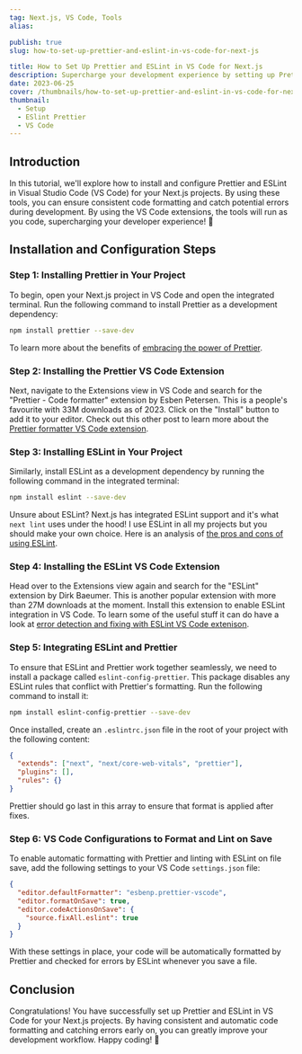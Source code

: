 ```yaml
---
tag: Next.js, VS Code, Tools
alias:

publish: true
slug: how-to-set-up-prettier-and-eslint-in-vs-code-for-next-js

title: How to Set Up Prettier and ESLint in VS Code for Next.js
description: Supercharge your development experience by setting up Prettier and ESLint in VS Code for your Next.js projects. Improve code formatting and catch errors early.
date: 2023-06-25
cover: /thumbnails/how-to-set-up-prettier-and-eslint-in-vs-code-for-next-js.png
thumbnail:
  - Setup
  - ESlint Prettier
  - VS Code
---
```


## Introduction
In this tutorial, we'll explore how to install and configure Prettier and ESLint in Visual Studio Code (VS Code) for your Next.js projects. By using these tools, you can ensure consistent code formatting and catch potential errors during development. By using the VS Code extensions, the tools will run as you code, supercharging your developer experience! 🚀

## Installation and Configuration Steps

### Step 1: Installing Prettier in Your Project
To begin, open your Next.js project in VS Code and open the integrated terminal. Run the following command to install Prettier as a development dependency:

```bash
npm install prettier --save-dev
```

To learn more about the benefits of [embracing the power of Prettier](blog/letting-go-of-control-embracing-the-prettier-code-formatter.md).

### Step 2: Installing the Prettier VS Code Extension
Next, navigate to the Extensions view in VS Code and search for the "Prettier - Code formatter" extension by Esben Petersen. This is a people's favourite with 33M downloads as of 2023. Click on the "Install" button to add it to your editor. Check out this other post to learn more about the [Prettier formatter VS Code extension](blog/prettier-the-code-formatter-vs-code-extension-for-modern-web-development.md).

### Step 3: Installing ESLint in Your Project
Similarly, install ESLint as a development dependency by running the following command in the integrated terminal:

```bash
npm install eslint --save-dev
```

Unsure about ESLint? Next.js has integrated ESLint support and it's what `next lint` uses under the hood! I use ESLint in all my projects but you should make your own choice. Here is an analysis of [the pros and cons of using ESLint](blog/the-pros-and-cons-of-using-eslint.md).

### Step 4: Installing the ESLint VS Code Extension
Head over to the Extensions view again and search for the "ESLint" extension by Dirk Baeumer. This is another popular extension with more than 27M downloads at the moment. Install this extension to enable ESLint integration in VS Code. To learn some of the useful stuff it can do have a look at [error detection and fixing with ESLint VS Code extenison](blog/eslint-vs-code-extension.md).


### Step 5: Integrating ESLint and Prettier
To ensure that ESLint and Prettier work together seamlessly, we need to install a package called `eslint-config-prettier`. This package disables any ESLint rules that conflict with Prettier's formatting. Run the following command to install it:

```bash
npm install eslint-config-prettier --save-dev
```

Once installed, create an `.eslintrc.json` file in the root of your project with the following content:

```json
{
  "extends": ["next", "next/core-web-vitals", "prettier"],
  "plugins": [],
  "rules": {}
}
```

Prettier should go last in this array to ensure that format is applied after fixes.

### Step 6: VS Code Configurations to Format and Lint on Save
To enable automatic formatting with Prettier and linting with ESLint on file save, add the following settings to your VS Code `settings.json` file:

```json
{
  "editor.defaultFormatter": "esbenp.prettier-vscode",
  "editor.formatOnSave": true,
  "editor.codeActionsOnSave": {
    "source.fixAll.eslint": true
  }
}
```

With these settings in place, your code will be automatically formatted by Prettier and checked for errors by ESLint whenever you save a file.

## Conclusion
Congratulations! You have successfully set up Prettier and ESLint in VS Code for your Next.js projects. By having consistent and automatic code formatting and catching errors early on, you can greatly improve your development workflow. Happy coding! 🎉